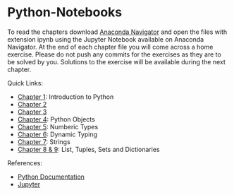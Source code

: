 # Python-Notebooks
To read the chapters download [Anaconda Navigator](https://www.anaconda.com) and open the files with extension ipynb using the Jupyter Notebook available on Anaconda Navigator.
At the end of each chapter file you will come across a home exercise. Please do not push any commits for the exercises as they are to be solved by you. Solutions to the exercise will be available during the next chapter.

Quick Links:
- [Chapter 1](https://github.com/Xaviers-Open-Source-Society/Python-Notebooks/blob/master/Chapter%201.ipynb): Introduction to Python
- [Chapter 2]()
- [Chapter 3]()
- [Chapter 4](https://github.com/Xaviers-Open-Source-Society/Python-Notebooks/blob/master/Chapter%204.ipynb): Python Objects
- [Chapter 5](https://github.com/Xaviers-Open-Source-Society/Python-Notebooks/blob/master/Chapter%205.ipynb): Numberic Types
- [Chapter 6](https://github.com/Xaviers-Open-Source-Society/Python-Notebooks/blob/master/Chapter%206.ipynb): Dynamic Typing
- [Chapter 7](https://github.com/Xaviers-Open-Source-Society/Python-Notebooks/blob/master/Chapter%207.ipynb): Strings
- [Chapter 8 & 9](https://github.com/Xaviers-Open-Source-Society/Python-Notebooks/blob/master/chapter%208%20and%209.ipynb): List, Tuples, Sets and Dictionaries


References:
- [Python Documentation](https://docs.python.org/3/)
- [Jupyter](http://jupyter.org/)
